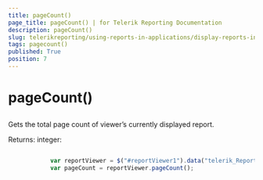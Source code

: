 ```yaml
---
title: pageCount()
page_title: pageCount() | for Telerik Reporting Documentation
description: pageCount()
slug: telerikreporting/using-reports-in-applications/display-reports-in-applications/web-application/html5-report-viewer/api-reference/reportviewer/methods/pagecount()
tags: pagecount()
published: True
position: 7
---
```


# pageCount()



## 

Gets the total page count of viewer’s currently displayed report.
        

Returns: integer:
        

	
````js

            var reportViewer = $("#reportViewer1").data("telerik_ReportViewer");
            var pageCount = reportViewer.pageCount();
          
````


